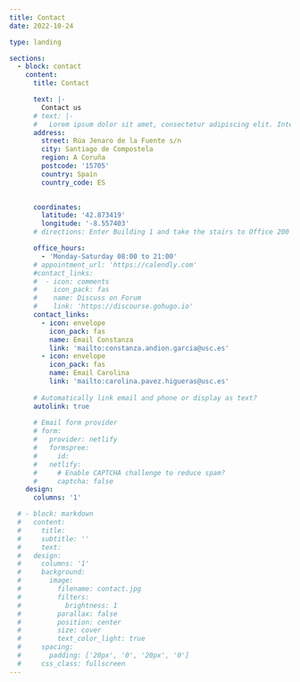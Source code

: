```yaml
---
title: Contact
date: 2022-10-24

type: landing

sections:
  - block: contact
    content:
      title: Contact

      text: |-
        Contact us
      # text: |-
      #   Lorem ipsum dolor sit amet, consectetur adipiscing elit. Integer tempus augue non tempor egestas. Proin nisl nunc, dignissim in accumsan dapibus, auctor ullamcorper neque. Quisque at elit felis. Vestibulum ante ipsum primis in faucibus orci luctus et ultrices posuere cubilia curae; Aenean eget elementum odio. Cras interdum eget risus sit amet aliquet. In volutpat, nisl ut fringilla dignissim, arcu nisl suscipit ante, at accumsan sapien nisl eu eros.
      address:
        street: Rúa Jenaro de la Fuente s/n
        city: Santiago de Compostela
        region: A Coruña
        postcode: '15705'
        country: Spain
        country_code: ES

      
      coordinates:
        latitude: '42.873419'
        longitude: '-8.557403'
      # directions: Enter Building 1 and take the stairs to Office 200 on Floor 2

      office_hours:
        - 'Monday-Saturday 08:00 to 21:00'
      # appointment_url: 'https://calendly.com'
      #contact_links:
      #  - icon: comments
      #    icon_pack: fas
      #    name: Discuss on Forum
      #    link: 'https://discourse.gohugo.io'
      contact_links:
        - icon: envelope
          icon_pack: fas
          name: Email Constanza
          link: 'mailto:constanza.andion.garcia@usc.es'
        - icon: envelope
          icon_pack: fas
          name: Email Carolina
          link: 'mailto:carolina.pavez.higueras@usc.es'
    
      # Automatically link email and phone or display as text?
      autolink: true
    
      # Email form provider
      # form:
      #   provider: netlify
      #   formspree:
      #     id:
      #   netlify:
      #     # Enable CAPTCHA challenge to reduce spam?
      #     captcha: false
    design:
      columns: '1'

  # - block: markdown
  #   content:
  #     title:
  #     subtitle: ''
  #     text:
  #   design:
  #     columns: '1'
  #     background:
  #       image: 
  #         filename: contact.jpg
  #         filters:
  #           brightness: 1
  #         parallax: false
  #         position: center
  #         size: cover
  #         text_color_light: true
  #     spacing:
  #       padding: ['20px', '0', '20px', '0']
  #     css_class: fullscreen
---
```

